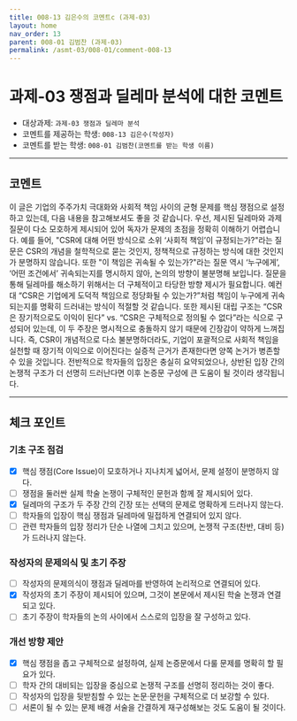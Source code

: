 ```yaml
---
title: 008-13 김은수의 코멘트c (과제-03) 
layout: home
nav_order: 13
parent: 008-01 김범찬 (과제-03)
permalink: /asmt-03/008-01/comment-008-13
---
```


# 과제-03 쟁점과 딜레마 분석에 대한 코멘트

- 대상과제: `과제-03 쟁점과 딜레마 분석`
- 코멘트를 제공하는 학생: `008-13 김은수(작성자)` 
- 코멘트를 받는 학생: `008-01 김범찬(코멘트를 받는 학생 이름)` 

---

## 코멘트

이 글은 기업의 주주가치 극대화와 사회적 책임 사이의 균형 문제를 핵심 쟁점으로 설정하고 있는데, 다음 내용을 참고해보셔도 좋을 것 같습니다. 우선, 제시된 딜레마와 과제 질문이 다소 모호하게 제시되어 있어 독자가 문제의 초점을 정확히 이해하기 어렵습니다. 예를 들어, "CSR에 대해 어떤 방식으로 소위 ‘사회적 책임’이 규정되는가?"라는 질문은 CSR의 개념을 철학적으로 묻는 것인지, 정책적으로 규정하는 방식에 대한 것인지가 분명하지 않습니다. 또한 "이 책임은 귀속될 수 있는가?"라는 질문 역시 ‘누구에게’, ‘어떤 조건에서’ 귀속되는지를 명시하지 않아, 논의의 방향이 불분명해 보입니다. 질문을 통해 딜레마를 해소하기 위해서는 더 구체적이고 타당한 방향 제시가 필요합니다. 예컨대 “CSR은 기업에게 도덕적 책임으로 정당화될 수 있는가?”처럼 책임이 누구에게 귀속되는지를 명확히 드러내는 방식이 적절할 것 같습니다.
또한 제시된 대립 구조는 “CSR은 장기적으로도 이익이 된다” vs. “CSR은 구체적으로 정의될 수 없다”라는 식으로 구성되어 있는데, 이 두 주장은 명시적으로 충돌하지 않기 때문에 긴장감이 약하게 느껴집니다. 즉, CSR이 개념적으로 다소 불분명하더라도, 기업이 포괄적으로 사회적 책임을 실천할 때 장기적 이익으로 이어진다는 실증적 근거가 존재한다면 양쪽 논거가 병존할 수 있을 것입니다. 전반적으로 학자들의 입장은 충실히 요약되었으나, 상반된 입장 간의 논쟁적 구조가 더 선명히 드러난다면 이후 논증문 구성에 큰 도움이 될 것이라 생각됩니다.

---

## 체크 포인트

### **기초 구조 점검**
- [x] 핵심 쟁점(Core Issue)이 모호하거나 지나치게 넓어서, 문제 설정이 분명하지 않다.
- [ ] 쟁점을 둘러싼 실제 학술 논쟁이 구체적인 문헌과 함께 잘 제시되어 있다.
- [x] 딜레마의 구조가 두 주장 간의 긴장 또는 선택의 문제로 명확하게 드러나지 않는다.
- [ ] 학자들의 입장이 핵심 쟁점과 딜레마에 밀접하게 연결되어 있지 않다.
- [ ] 관련 학자들의 입장 정리가 단순 나열에 그치고 있으며, 논쟁적 구조(찬반, 대비 등)가 드러나지 않는다.

### **작성자의 문제의식 및 초기 주장**
- [ ] 작성자의 문제의식이 쟁점과 딜레마를 반영하여 논리적으로 연결되어 있다.
- [x] 작성자의 초기 주장이 제시되어 있으며, 그것이 본문에서 제시된 학술 논쟁과 연결되고 있다.
- [ ] 초기 주장이 학자들의 논의 사이에서 스스로의 입장을 잘 구성하고 있다.

### **개선 방향 제안**
- [x] 핵심 쟁점을 좁고 구체적으로 설정하여, 실제 논증문에서 다룰 문제를 명확히 할 필요가 있다.
- [ ] 학자 간의 대비되는 입장을 중심으로 논쟁적 구조를 선명히 정리하는 것이 좋다.
- [ ] 작성자의 입장을 뒷받침할 수 있는 논문·문헌을 구체적으로 더 보강할 수 있다.
- [ ] 서론이 될 수 있는 문제 배경 서술을 간결하게 재구성해보는 것도 도움이 될 것이다.
